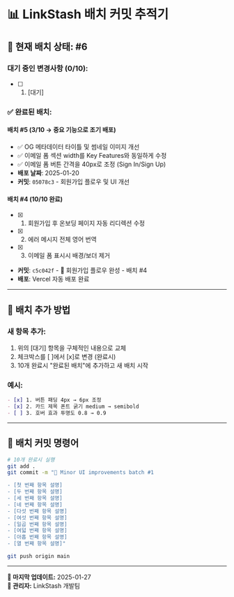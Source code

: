 # 📊 LinkStash 배치 커밋 추적기

## 🔄 **현재 배치 상태: #6**

### **대기 중인 변경사항 (0/10):**
- [ ] 1. [대기]

### **✅ 완료된 배치:**

#### **배치 #5 (3/10 → 중요 기능으로 조기 배포)**
- ✅ OG 메타데이터 타이틀 및 썸네일 이미지 개선
- ✅ 이메일 폼 섹션 width를 Key Features와 동일하게 수정  
- ✅ 이메일 폼 버튼 간격을 40px로 조정 (Sign In/Sign Up)
- **배포 날짜**: 2025-01-20
- **커밋**: `05078c3` - 회원가입 플로우 및 UI 개선

#### **배치 #4 (10/10 완료)**
- [x] 1. 회원가입 후 온보딩 페이지 자동 리디렉션 수정
- [x] 2. 에러 메시지 전체 영어 번역
- [x] 3. 이메일 폼 표시시 배경/보더 제거
- **커밋**: `c5c042f` - 🎯 회원가입 플로우 완성 - 배치 #4
- **배포**: Vercel 자동 배포 완료

---

## 📝 **배치 추가 방법**

### **새 항목 추가:**
1. 위의 [대기] 항목을 구체적인 내용으로 교체
2. 체크박스를 [ ]에서 [x]로 변경 (완료시)
3. 10개 완료시 "완료된 배치"에 추가하고 새 배치 시작

### **예시:**
```markdown
- [x] 1. 버튼 패딩 4px → 6px 조정
- [x] 2. 카드 제목 폰트 굵기 medium → semibold
- [ ] 3. 호버 효과 투명도 0.8 → 0.9
```

---

## 🚀 **배치 커밋 명령어**

```bash
# 10개 완료시 실행
git add .
git commit -m "🎨 Minor UI improvements batch #1

- [첫 번째 항목 설명]
- [두 번째 항목 설명]
- [세 번째 항목 설명]
- [네 번째 항목 설명]
- [다섯 번째 항목 설명]
- [여섯 번째 항목 설명]
- [일곱 번째 항목 설명]
- [여덟 번째 항목 설명]
- [아홉 번째 항목 설명]
- [열 번째 항목 설명]"

git push origin main
```

---

**📅 마지막 업데이트:** 2025-01-27  
**👤 관리자:** LinkStash 개발팀 